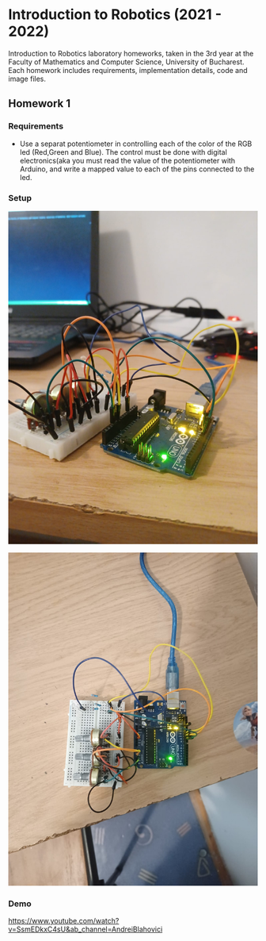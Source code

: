 # Introduction to Robotics (2021 - 2022)

Introduction to Robotics laboratory homeworks, taken in the 3rd year at the Faculty of Mathematics and Computer Science, University of Bucharest. Each homework includes requirements, implementation details, code and image files.

## Homework 1

### Requirements


- Use a separat potentiometer in controlling each of the color of the RGB led (Red,Green and Blue).  The control must be done with digital electronics(aka you must read the value of the potentiometer with Arduino, and write a mapped value to each of the pins connected to the led.


### Setup

![alt-image](./Homework1/Demo_images/lateral_image.jpeg)

![alt-image](./Homework1/Demo_images/up_image.jpeg)

### Demo

https://www.youtube.com/watch?v=SsmEDkxC4sU&ab_channel=AndreiBlahovici